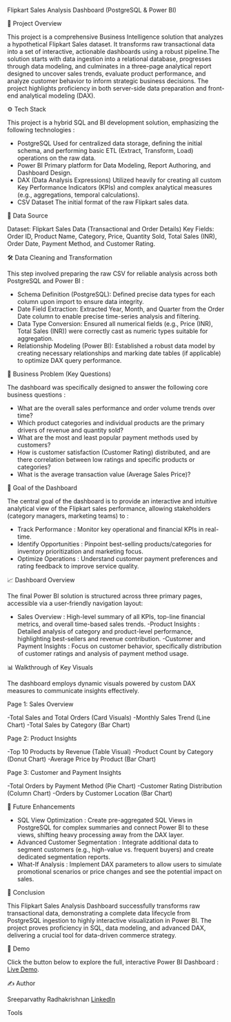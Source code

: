 Flipkart Sales Analysis Dashboard (PostgreSQL & Power BI)

📌 Project Overview

This project is a comprehensive Business Intelligence solution that analyzes a hypothetical Flipkart Sales dataset. It transforms raw transactional data into a set of interactive, actionable dashboards using a robust pipeline.The solution starts with data ingestion into a relational database, progresses through data modeling, and culminates in a three-page analytical report designed to uncover sales trends, evaluate product performance, and analyze customer behavior to inform strategic business decisions. The project highlights proficiency in both server-side data preparation and front-end analytical modeling (DAX).

⚙️ Tech Stack

This project is a hybrid SQL and BI development solution, emphasizing the following technologies :<br>
- PostgreSQL	Used for centralized data storage, defining the initial schema, and performing basic ETL (Extract, Transform, Load) operations on the raw data.
- Power BI	Primary platform for Data Modeling, Report Authoring, and Dashboard Design.
- DAX (Data Analysis Expressions)	Utilized heavily for creating all custom Key Performance Indicators (KPIs) and complex analytical measures (e.g., aggregations, temporal calculations).
- CSV Dataset	The initial format of the raw Flipkart sales data.

📂 Data Source

Dataset: Flipkart Sales Data (Transactional and Order Details)
Key Fields: Order ID, Product Name, Category, Price, Quantity Sold, Total Sales (INR), Order Date, Payment Method, and Customer Rating.

🛠️ Data Cleaning and Transformation

This step involved preparing the raw CSV for reliable analysis across both PostgreSQL and Power BI :<br>

- Schema Definition (PostgreSQL): Defined precise data types for each column upon import to ensure data integrity.
- Date Field Extraction: Extracted Year, Month, and Quarter from the Order Date column to enable precise time-series analysis and filtering.
- Data Type Conversion: Ensured all numerical fields (e.g., Price (INR), Total Sales (INR)) were correctly cast as numeric types suitable for aggregation.
- Relationship Modeling (Power BI): Established a robust data model by creating necessary relationships and marking date tables (if applicable) to optimize DAX query performance.

🚀 Business Problem (Key Questions)

The dashboard was specifically designed to answer the following core business questions :

- What are the overall sales performance and order volume trends over time?
- Which product categories and individual products are the primary drivers of revenue and quantity sold?
- What are the most and least popular payment methods used by customers?
- How is customer satisfaction (Customer Rating) distributed, and are there correlation between low ratings and specific products or categories?
- What is the average transaction value (Average Sales Price)?

🎯 Goal of the Dashboard

The central goal of the dashboard is to provide an interactive and intuitive analytical view of the Flipkart sales performance, allowing stakeholders (category managers, marketing teams) to :

- Track Performance : Monitor key operational and financial KPIs in real-time.
- Identify Opportunities : Pinpoint best-selling products/categories for inventory prioritization and marketing focus.
- Optimize Operations : Understand customer payment preferences and rating feedback to improve service quality.

📈 Dashboard Overview

The final Power BI solution is structured across three primary pages, accessible via a user-friendly navigation layout:

- Sales Overview : High-level summary of all KPIs, top-line financial metrics, and overall time-based sales trends.
-Product Insights	: Detailed analysis of category and product-level performance, highlighting best-sellers and revenue contribution.
-Customer and Payment Insights :	Focus on customer behavior, specifically distribution of customer ratings and analysis of payment method usage.


📊 Walkthrough of Key Visuals

The dashboard employs dynamic visuals powered by custom DAX measures to communicate insights effectively.

Page 1: Sales Overview<br>

-Total Sales and Total Orders (Card Visuals)
-Monthly Sales Trend (Line Chart)
-Total Sales by Category (Bar Chart)

Page 2: Product Insights<br>

-Top 10 Products by Revenue (Table Visual)
-Product Count by Category (Donut Chart)
-Average Price by Product (Bar Chart)

Page 3: Customer and Payment Insights<br>

-Total Orders by Payment Method (Pie Chart)
-Customer Rating Distribution (Column Chart)
-Orders by Customer Location (Bar Chart)

🚀 Future Enhancements

- SQL View Optimization : Create pre-aggregated SQL Views in PostgreSQL for complex summaries and connect Power BI to these views, shifting heavy processing away from the DAX layer.
- Advanced Customer Segmentation : Integrate additional data to segment customers (e.g., high-value vs. frequent buyers) and create dedicated segmentation reports.
- What-If Analysis : Implement DAX parameters to allow users to simulate promotional scenarios or price changes and see the potential impact on sales.

🎉 Conclusion

This Flipkart Sales Analysis Dashboard successfully transforms raw transactional data, demonstrating a complete data lifecycle from PostgreSQL ingestion to highly interactive visualization in Power BI. The project proves proficiency in SQL, data modeling, and advanced DAX, delivering a crucial tool for data-driven commerce strategy.

🎥 Demo

Click the button below to explore the full, interactive Power BI Dashboard : [Live Demo]().

✍️ Author

Sreeparvathy Radhakrishnan
[LinkedIn ]()














Tools

